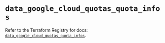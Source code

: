 # `data_google_cloud_quotas_quota_infos`

Refer to the Terraform Registry for docs: [`data_google_cloud_quotas_quota_infos`](https://registry.terraform.io/providers/hashicorp/google-beta/6.31.0/docs/data-sources/google_cloud_quotas_quota_infos).
